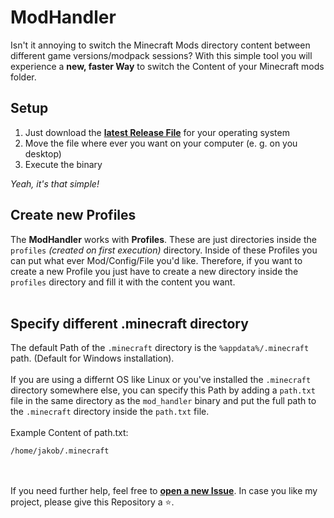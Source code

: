 # ModHandler

Isn't it annoying to switch the Minecraft Mods directory content between different game versions/modpack sessions? With this simple tool you will experience a **new, faster Way** to switch the Content of your Minecraft mods folder.
</br>

## Setup

1. Just download the **[latest Release File](https://github.com/jakkoble/ModHandler/releases/latest)** for your operating system
2. Move the file where ever you want on your computer (e. g. on you desktop)
3. Execute the binary

_Yeah, it's that simple!_
</br>

## Create new Profiles

The **ModHandler** works with **Profiles**. These are just directories inside the `profiles` _(created on first execution)_ directory. Inside of these Profiles you can put what ever Mod/Config/File you'd like.
Therefore, if you want to create a new Profile you just have to create a new directory inside the `profiles` directory and fill it with the content you want.
</br>
</br>

## Specify different .minecraft directory

The default Path of the `.minecraft` directory is the `%appdata%/.minecraft` path. (Default for Windows installation). </br> </br>
If you are using a differnt OS like Linux or you've installed the `.minecraft` directory somewhere else, you can specify this Path by adding a `path.txt` file
in the same directory as the `mod_handler` binary and put the full path to the `.minecraft` directory inside the `path.txt` file.
</br></br>
Example Content of path.txt:</br>

```
/home/jakob/.minecraft
```

</br> </br>
If you need further help, feel free to **[open a new Issue](https://github.com/Jakkoble/ModHandler/issues/new)**. In case you like my project, please give this Repository a ⭐.

